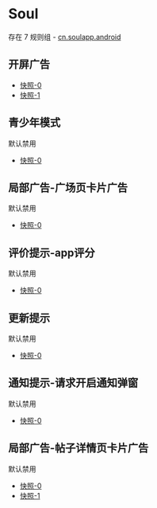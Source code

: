 # Soul

存在 7 规则组 - [cn.soulapp.android](/src/apps/cn.soulapp.android.ts)

## 开屏广告

- [快照-0](https://i.gkd.li/import/12833280)
- [快照-1](https://i.gkd.li/import/12850094)

## 青少年模式

默认禁用

- [快照-0](https://i.gkd.li/import/12834093)

## 局部广告-广场页卡片广告

默认禁用

- [快照-0](https://i.gkd.li/import/12838000)

## 评价提示-app评分

默认禁用

- [快照-0](https://i.gkd.li/import/13425057)

## 更新提示

默认禁用

- [快照-0](https://i.gkd.li/import/13693361)

## 通知提示-请求开启通知弹窗

默认禁用

- [快照-0](https://i.gkd.li/import/14332334)

## 局部广告-帖子详情页卡片广告

默认禁用

- [快照-0](https://i.gkd.li/import/14332294)
- [快照-1](https://i.gkd.li/import/14359616)
